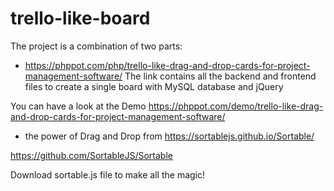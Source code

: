 # trello-like-board
The project is a combination of two parts:

-  https://phppot.com/php/trello-like-drag-and-drop-cards-for-project-management-software/
The link contains all the backend and frontend files to create a single board with MySQL database and jQuery 
 
You can have a look at the Demo https://phppot.com/demo/trello-like-drag-and-drop-cards-for-project-management-software/

- the power of Drag and Drop from https://sortablejs.github.io/Sortable/

https://github.com/SortableJS/Sortable

Download sortable.js file to make all the magic!


